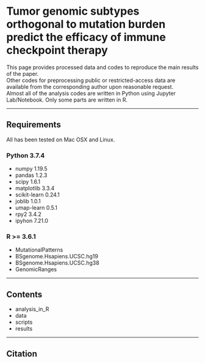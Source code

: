 # Tumor genomic subtypes orthogonal to mutation burden predict the efficacy of immune checkpoint therapy

This page provides processed data and codes to reproduce the main results of the paper.   
Other codes for preprocessing public or restricted-access data are available from the corresponding author upon reasonable request.  
Almost all of the analysis codes are written in Python using Jupyter Lab/Notebook. Only some parts are written in R.
___
## Requirements
All has been tested on Mac OSX and Linux.
### Python 3.7.4
- numpy 1.19.5
- pandas 1.2.3
- scipy 1.6.1
- matplotlib 3.3.4
- scikit-learn 0.24.1
- joblib 1.0.1
- umap-learn 0.5.1
- rpy2 3.4.2
- ipyhon 7.21.0
### R >= 3.6.1
- MutationalPatterns
- BSgenome.Hsapiens.UCSC.hg19
- BSgenome.Hsapiens.UCSC.hg38
- GenomicRanges  
___
## Contents
- analysis_in_R
- data
- scripts
- results 
___
## Citation
